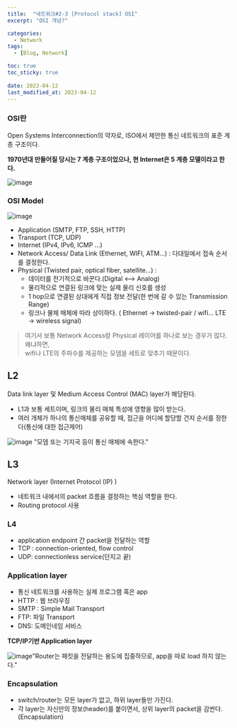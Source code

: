 ```yaml
---
title:  "네트워크#2-3 [Protocol stack] OSI"
excerpt: "OSI 개념?"

categories:
  - Network
tags:
  - [Blog, Network]

toc: true
toc_sticky: true
 
date: 2023-04-12
last_modified_at: 2023-04-12
---
```


### OSI란

Open Systems Interconnection의 약자로, ISO에서 제안한 통신 네트워크의 표준 계층 구조이다.

**1970년대 만들어질 당시는 7 계층 구조이었으나, 현 Internet은 5 계층 모델이라고 한다.**

![image](https://user-images.githubusercontent.com/62383521/231222712-72a3defe-7d86-482c-8815-8909acada6eb.png)

### OSI Model 

![image](https://user-images.githubusercontent.com/62383521/231222732-bb08a8e4-56a0-475d-85c3-2e839ca6a26f.png)

-   Application (SMTP, FTP, SSH, HTTP)
-   Transport (TCP, UDP)
-   Internet (IPv4, IPv6, ICMP ...)
-   Network Access/ Data Link (Ethernet, WIFI, ATM...) : 다대일에서 접속 순서를 결정한다. 
-   Physical (Twisted pair, optical fiber, satellite...) :
    -   데이터를 전기적으로 바꾼다.(Digital <--> Analog) 
    -   물리적으로 연결된 링크에 맞는 실제 물리 신호를 생성
    -   1 hop으로 연결된 상대에게 직접 정보 전달(한 번에 갈 수 있는 Transmission Range)
    -   링크나 물체 매체에 따라 상이하다. ( Ethernet -> twisted-pair / wifi... LTE -> wireless signal)

> 여기서 보통 Network Access랑 Physical 레이어를 하나로 보는 경우가 많다. 왜냐하면,  
> wifi나 LTE의 주파수를 제공하는 모뎀을 세트로 맞추기 때문이다.  
>   
>   
>   

## L2

Data link layer 및 Medium Access Control (MAC) layer가 해당된다.

-   L1과 보통 세트이며, 링크의 물리 매체 특성에 영향을 많이 받는다.
-   여러 개체가 하나의 통신매체를 공유할 때, 접근을 어디에 할당할 건지 순서를 정한다(통신에 대한 접근제어)

![image](https://user-images.githubusercontent.com/62383521/231222753-f1d274ed-98ac-499e-93fe-7185d3402953.png)
"모뎀 또는 기지국 등이 통신 매체에 속한다."

## L3

Network layer (Internet Protocol (IP) )  

-   네트워크 내에서의 packet 흐름을 결정하는 핵심 역할을 한다. 
-   Routing protocol 사용

### L4 

-   application endpoint 간 packet을 전달하는 역할
-   TCP : connection-oriented, flow control
-   UDP: connectionless service(던지고 끝)

### Application layer

-   통신 네트워크를 사용하는 실제 프로그램 혹은 app
-   HTTP : 웹 브라우징
-   SMTP : Simple Mail Transport
-   FTP: 파일 Transport
-   DNS: 도메인네임 서비스 

**TCP/IP기반 Application layer**

![image](https://user-images.githubusercontent.com/62383521/231222789-8d493b60-24f3-441f-8cf2-be52f88973be.png)"Router는 패킷을 전달하는 용도에 집중하므로, app을 따로 load 하지 않는다."

### Encapsulation

-   switch/router는 모든 layer가 없고, 하위 layer들만 가진다.
-   각 layer는 자신만의 정보(header)를 붙이면서, 상위 layer의 packet을 감싼다.(Encapsulation)